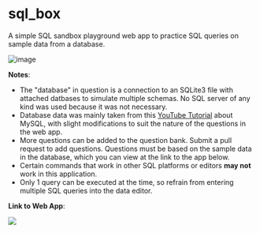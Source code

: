 # sql_box
A simple SQL sandbox playground web app to practice SQL queries on sample data from a database.

![image](https://github.com/tsu2000/sql_box/assets/106811131/f851c940-d8b2-4857-bcd7-23391d596fd0)

**Notes**:
- The "database" in question is a connection to an SQLite3 file with attached datbases to simulate multiple schemas. No SQL server of any kind was used because it was not necessary.
- Database data was mainly taken from this [YouTube Tutorial](<https://www.youtube.com/watch?v=7S_tz1z_5bA>) about MySQL, with slight modifications to suit the nature of the questions in the web app.
- More questions can be added to the question bank. Submit a pull request to add questions. Questions must be based on the sample data in the database, which you can view at the link to the app below.
- Certain commands that work in other SQL platforms or editors **may not** work in this application.
- Only 1 query can be executed at the time, so refrain from entering multiple SQL queries into the data editor.

**Link to Web App**:

[<img src="https://static.streamlit.io/badges/streamlit_badge_black_white.svg">](<https://sqlbox.streamlit.app>)

